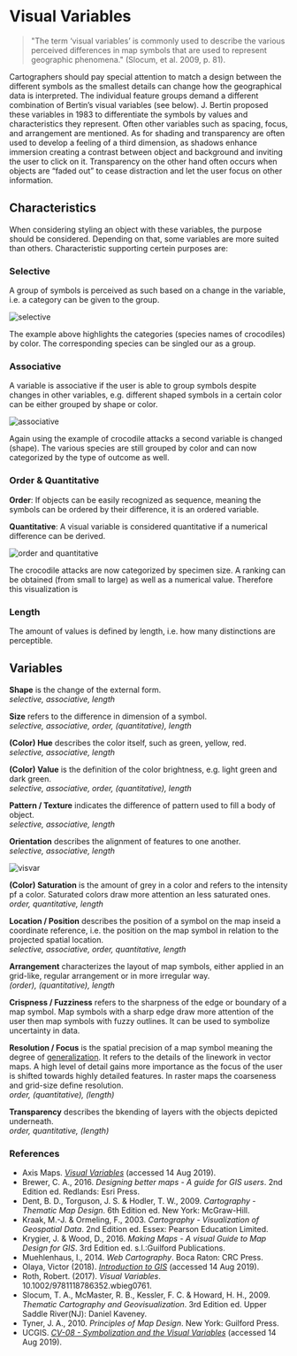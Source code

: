 
# Visual Variables
>"The term ‘visual variables’ is commonly used to describe the various perceived differences in map symbols that are used to represent geographic phenomena." (Slocum, et al. 2009, p. 81).

Cartographers should pay special attention to match a design between the different symbols as the smallest details can change how the geographical data is interpreted. The individual feature groups demand a different combination of Bertin’s visual variables (see below). J. Bertin proposed these variables in 1983 to differentiate the symbols by values and characteristics they represent. Often other variables such as spacing, focus, and arrangement are mentioned. As for shading and transparency are often used to develop a feeling of a third dimension, as shadows enhance immersion creating a contrast between object and background and inviting the user to click on it. Transparency on the other hand often occurs when objects are “faded out” to cease distraction and let the user focus on other information.


## Characteristics
When considering styling an object with these variables, the purpose should be considered. Depending on that, some variables are more suited than others. Characteristic supporting certein purposes are:

### Selective 
A group of symbols is perceived as such based on a change in the variable, i.e. a category can be given to the group. 

![selective](/assets/img/map-coll/crocbiteSpecies.png)

The example above highlights the categories (species names of crocodiles) by color. The corresponding species can be singled our as a group.  

### **Associative**
A variable is associative if the user is able to group symbols despite changes in other variables, e.g. different shaped symbols in a certain color can be either grouped by shape or color. 

![associative](/assets/img/map-coll/crocbiteSpeciesTypes.png)

Again using the example of crocodile attacks a second variable is changed (shape). The various species are still grouped by color and can now categorized by the type of outcome as well.

### Order & Quantitative
**Order**: If objects can be easily recognized as sequence, meaning the symbols can be ordered by their difference, it is an ordered variable. 

**Quantitative**: A visual variable is considered quantitative if a numerical difference can be derived. 

![order and quantitative](/assets/img/map-coll/crocbiteSize.png)

The crocodile attacks are now categorized by specimen size. A ranking can be obtained (from small to large) as well as a numerical value. Therefore this visualization is  

### Length
The amount of values is defined by length, i.e. how many distinctions are perceptible. 


## Variables 

**Shape** is the change of the external form.  
*selective, associative, length*

**Size** refers to the difference in dimension of a symbol.  
*selective, associative, order, (quantitative), length*

**(Color) Hue** describes the color itself, such as green, yellow, red.  
*selective, associative, length*

**(Color) Value** is the definition of the color brightness, e.g. light green and dark green.  
*selective, associative, order, (quantitative), length*

**Pattern / Texture** indicates the difference of pattern used to fill a body of object.  
*selective, associative, length*

**Orientation** describes the alignment of features to one another.  
*selective, associative, length*

![visvar](/assets/img/visualvariables.png)

**(Color) Saturation** is the amount of grey in a color and refers to the intensity pf a color. Saturated colors draw more attention an less saturated ones.  
*order, quantitative, length*

**Location / Position** describes the position of a symbol on the map inseid a coordinate reference, i.e. the position on the map symbol in relation to the projected spatial location.   
*selective, associative, order, quantitative, length*

**Arrangement** characterizes the layout of map symbols, either applied in an grid-like, regular arrangement or in more irregular way.  
*(order), (quantitative), length*

**Crispness / Fuzziness** refers to the sharpness of the edge or boundary of a map symbol. Map symbols with a sharp edge draw more attention of the user then map symbols with fuzzy outlines. It can be used to symbolize uncertainty in data.   

**Resolution / Focus** is the spatial precision of a map symbol meaning the degree of [generalization](/Guide/gen.md). It refers to the details of the linework in vector maps. A high level of detail gains more importance as the focus of the user is shifted towards highly detailed features. In raster maps the coarseness and grid-size define resolution.   
*order, (quantitative), (length)*

**Transparency** describes the bkending of layers with the objects depicted underneath.   
*order, quantitative, (length)*


### References
- Axis Maps. *[Visual Variables](https://www.axismaps.com/guide/general/visual-variables/)* (accessed 14 Aug 2019).
- Brewer, C. A., 2016. *Designing better maps - A guide for GIS users*. 2nd Edition ed. Redlands: Esri Press.
- Dent, B. D., Torguson, J. S. & Hodler, T. W., 2009. *Cartography - Thematic Map Design*. 6th Edition ed. New York: McGraw-Hill.
- Kraak, M.-J. & Ormeling, F., 2003. *Cartography - Visualization of Geospatial Data*. 2nd Edition ed. Essex: Pearson Education Limited.
- Krygier, J. & Wood, D., 2016. *Making Maps - A visual Guide to Map Design for GIS*. 3rd Edition ed. s.l.:Guilford Publications.
- Muehlenhaus, I., 2014. *Web Cartography*. Boca Raton: CRC Press.
- Olaya, Victor (2018). *[Introduction to GIS](https://volaya.github.io/gis-book/en/gisbook.pdf)* (accessed 14 Aug 2019).
- Roth, Robert. (2017). *Visual Variables*. 10.1002/9781118786352.wbieg0761. 
- Slocum, T. A., McMaster, R. B., Kessler, F. C. & Howard, H. H., 2009. *Thematic Cartography and Geovisualization*. 3rd Edition ed. Upper Saddle River(NJ): Daniel Kaveney.
- Tyner, J. A., 2010. *Principles of Map Design*. New York: Guilford Press.
- UCGIS. *[CV-08 - Symbolization and the Visual Variables](https://gistbok.ucgis.org/bok-topics/symbolization-and-visual-variables)* (accessed 14 Aug 2019).